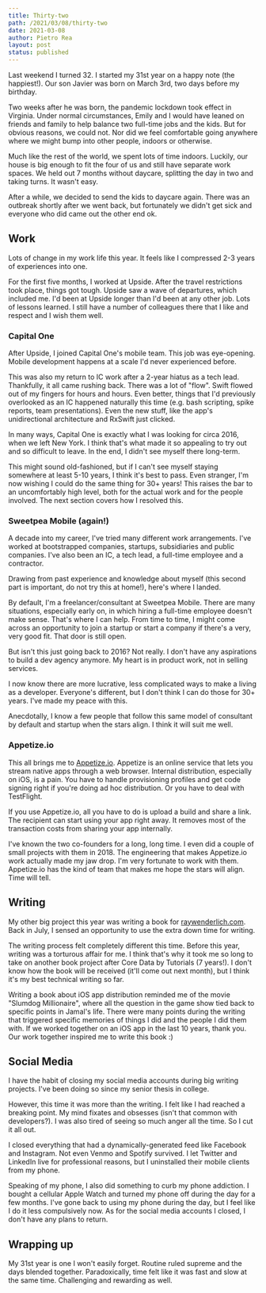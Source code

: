 ```yaml
---
title: Thirty-two
path: /2021/03/08/thirty-two 
date: 2021-03-08
author: Pietro Rea
layout: post
status: published
---
```


Last weekend I turned 32. I started my 31st year on a happy note (the happiest!). Our son Javier was born on March 3rd, two days before my birthday.  

Two weeks after he was born, the pandemic lockdown took effect in Virginia. Under normal circumstances, Emily and I would have leaned on friends and family to help balance two full-time jobs and the kids. But for obvious reasons, we could not. Nor did we feel comfortable going anywhere where we might bump into other people, indoors or otherwise. 

Much like the rest of the world, we spent lots of time indoors. Luckily, our house is big enough to fit the four of us and still have separate work spaces. We held out 7 months without daycare, splitting the day in two and taking turns. It wasn't easy. 

After a while, we decided to send the kids to daycare again. There was an outbreak shortly after we went back, but fortunately we didn't get sick and everyone who did came out the other end ok.

## Work

Lots of change in my work life this year. It feels like I compressed 2-3 years of experiences into one. 

For the first five months, I worked at Upside. After the travel restrictions took place, things got tough. Upside saw a wave of departures, which included me. I'd been at Upside longer than I'd been at any other job. Lots of lessons learned. I still have a number of colleagues there that I like and respect and I wish them well.

### Capital One

After Upside, I joined Capital One's mobile team. This job was eye-opening. Mobile development happens at a scale I'd never experienced before. 

This was also my return to IC work after a 2-year hiatus as a tech lead. Thankfully, it all came rushing back. There was a lot of "flow". Swift flowed out of my fingers for hours and hours. Even better, things that I'd previously overlooked as an IC happened naturally this time (e.g. bash scripting, spike reports, team presentations). Even the new stuff, like the app's unidirectional architecture and RxSwift just clicked. 

In many ways, Capital One is exactly what I was looking for circa 2016, when we left New York. I think that's what made it so appealing to try out and so difficult to leave. In the end, I didn't see myself there long-term. 

This might sound old-fashioned, but if I can't see myself staying somewhere at least 5-10 years, I think it's best to pass. Even stranger, I'm now wishing I could do the same thing for 30+ years! This raises the bar to an uncomfortably high level, both for the actual work and for the people involved. The next section covers how I resolved this.

### Sweetpea Mobile (again!)

A decade into my career, I've tried many different work arrangements. I've worked at bootstrapped companies, startups, subsidiaries and public companies. I've also been an IC, a tech lead, a full-time employee and a contractor. 

Drawing from past experience and knowledge about myself (this second part is important, do not try this at home!), here's where I landed.

By default, I'm a freelancer/consultant at Sweetpea Mobile. There are many situations, especially early on, in which hiring a full-time employee doesn't make sense. That's where I can help. From time to time, I might come across an opportunity to join a startup or start a company if there's a very, very good fit. That door is still open.

But isn't this just going back to 2016? Not really. I don't have any aspirations to build a dev agency anymore. My heart is in product work, not in selling services.
 
I now know there are more lucrative, less complicated ways to make a living as a developer. Everyone's different, but I don't think I can do those for 30+ years. I've made my peace with this.

Anecdotally, I know a few people that follow this same model of consultant by default and startup when the stars align. I think it will suit me well.

### Appetize.io

This all brings me to [Appetize.io](https://appetize.io). Appetize is an online service that lets you stream native apps through a web browser. Internal distribution, especially on iOS, is a pain. You have to handle provisioning profiles and get code signing right if you're doing ad hoc distribution. Or you have to deal with TestFlight.

If you use Appetize.io, all you have to do is upload a build and share a link. The recipient can start using your app right away. It removes most of the transaction costs from sharing your app internally.

I've known the two co-founders for a long, long time. I even did a couple of small projects with them in 2018. The engineering that makes Appetize.io work actually made my jaw drop. I'm very fortunate to work with them. Appetize.io has the kind of team that makes me hope the stars will align. Time will tell.

## Writing

My other big project this year was writing a book for [raywenderlich.com](https://raywenderlich.com). Back in July, I sensed an opportunity to use the extra down time for writing.

The writing process felt completely different this time. Before this year, writing was a torturous affair for me. I think that's why it took me so long to take on another book project after Core Data by Tutorials (7 years!). I don't know how the book will be received (it'll come out next month), but I think it's my best technical writing so far.

Writing a book about iOS app distribution reminded me of the movie "Slumdog Millionaire", where all the question in the game show tied back to specific points in Jamal's life. There were many points during the writing that triggered specific memories of things I did and the people I did them with. If we worked together on an iOS app in the last 10 years, thank you. Our work together inspired me to write this book :)

## Social Media

I have the habit of closing my social media accounts during big writing projects. I've been doing so since my senior thesis in college. 

However, this time it was more than the writing. I felt like I had reached a breaking point. My mind fixates and obsesses (isn't that common with developers?). I was also tired of seeing so much anger all the time. So I cut it all out.

I closed everything that had a dynamically-generated feed like Facebook and Instagram. Not even Venmo and Spotify survived. I let Twitter and LinkedIn live for professional reasons, but I uninstalled their mobile clients from my phone. 

Speaking of my phone, I also did something to curb my phone addiction. I bought a cellular Apple Watch and turned my phone off during the day for a few months. I've gone back to using my phone during the day, but I feel like I do it less compulsively now. As for the social media accounts I closed, I don't have any plans to return.

## Wrapping up

My 31st year is one I won't easily forget. Routine ruled supreme and the days blended together. Paradoxically, time felt like it was fast and slow at the same time. Challenging and rewarding as well. 